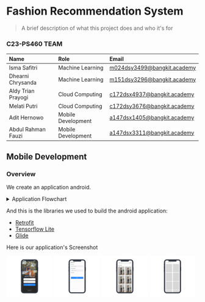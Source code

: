 # Fashion Recommendation System
> A brief description of what this project does and who it's for

### C23-PS460 TEAM
| Name | Role     | Email                |
| :-------- | :------- | :------------------------- |
| Isma Safitri | Machine Learning | m024dsy3499@bangkit.academy |
|  Dhearni Chrysanda| Machine Learning | m151dsy3296@bangkit.academy |
| Aldy Trian Prayogi | Cloud Computing | c172dsx4937@bangkit.academy |
| Melati Putri | Cloud Computing | c172dsy3676@bangkit.academy |
| Adit Hernowo | Mobile Development | a147dsx1405@bangkit.academy |
| Abdul Rahman Fauzi | Mobile Development | a147dsx3311@bangkit.academy |

## Mobile Development

### Overview

We create an application android.

<details>
  <summary>Application Flowchart</summary>
  <img src="https://github.com/bloodyscar/Fashion-Day/blob/main/Media/Flowchart.png"/>
</details>

And this is the libraries we used to build the android application:
* [Retrofit](https://square.github.io/retrofit/)
* [Tensorflow Lite](https://www.tensorflow.org/lite)
* [Glide](https://bumptech.github.io/glide/)


Here is our application's Screenshot
<p float="left">
  <img src="https://github.com/bloodyscar/Fashion-Day/blob/main/Media/login.png" width="24%" />
  <img src="https://github.com/bloodyscar/Fashion-Day/blob/main/Media/register.png" width="24%" /> 
  <img src="https://github.com/bloodyscar/Fashion-Day/blob/main/Media/home.png" width="24%" /> 
  <img src="https://github.com/bloodyscar/Fashion-Day/blob/main/Media/search.png" width="24%" /> 
</p>


